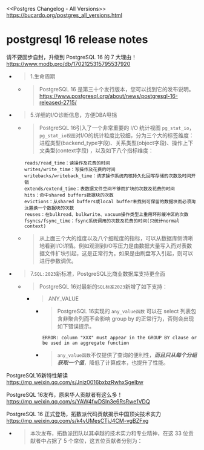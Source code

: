 
<<Postgres Changelog - All Versions>> https://bucardo.org/postgres_all_versions.html

# postgresql 16 release notes

请不要固步自封，升级到 PostgreSQL 16 的 7 大理由！ https://www.modb.pro/db/1702125315795537920
- > 1.生命周期
  * > PostgreSQL 16 是第三十个发行版本，您可以找到它的发布说明。 https://www.postgresql.org/about/news/postgresql-16-released-2715/
- > 5.详细的I/O诊断信息，方便DBA甩锅
  * > PostgreSQL 16引入了一个非常重要的 I/O 统计视图 `pg_stat_io`，`pg_stat_io视图`对I/O的统计粒度比较细，分为三个大的标签维度：进程类型(backend_type字段)、关系类型(object字段)、操作上下文类型(context字段) ，以及如下八个指标维度：
    ```
    reads/read_time：读操作及花费的时间
    writes/write_time：写操作及花费的时间
    writebacks/writeback_time：请求操作系统内核持久化回写存储的次数及时间开销
    extends/extend_time：表数据文件空间不够而扩块的次数及花费的时间
    hits：命中shared buffers数据块的次数
    evictions：从shared buffers或local buffer未找到可保留的数据块而必须淘汰置换一个数据块的次数
    reuses：在bulkread、bulkwrite、vacuum操作类型上重用环形缓冲区的次数
    fsyncs/fsync_time：fsync系统调用的次数及花费的时间(只统计normal context)
    ```
  * > 从上面三个大的维度以及八个细粒度的指标，可以从数据库侧清晰地看到I/O详情。例如观测到I/O写压力是由数据大量写入而对表数据文件扩块引起，这是正常行为。如果是由刷盘写入引起，则可以进行参数调优。
- > 7.`SQL:2023`新标准，PostgreSQL比商业数据库支持更全面
  * > PostgreSQL 16对最新的`SQL标准2023`新增了如下支持：
    + > ANY_VALUE
      - > PostgreSQL 16实现的 `any_value函数` 可以在 select 列表包含非聚合列而不会影响 group by 的正常行为，否则会出现如下错误提示。
        ```console
        ERROR: column "XXX" must appear in the GROUP BY clause or be used in an aggregate function
        ```
      - > `any_value函数`不仅提供了查询的便利性，***而且只从每个分组获取一个值***，降低了计算成本，也提升了性能。

PostgreSQL16新特性解读 https://mp.weixin.qq.com/s/Jniz0016bxbzRwhxSgeIbw

PostgreSQL 16发布，原来华人贡献者有这么多！ https://mp.weixin.qq.com/s/YAW4fwDSIn3e6RsRwe1VDQ

PostgreSQL 16 正式登场，拓数派代码贡献揭示中国顶尖技术实力 https://mp.weixin.qq.com/s/k4vUMesCTjJ4CM-vgBZFxg
- > 本次发布，拓数派团队以其卓越的技术实力和专业精神，在这 33 位贡献者中占据了 5 个席位，这五位贡献者分别为：
